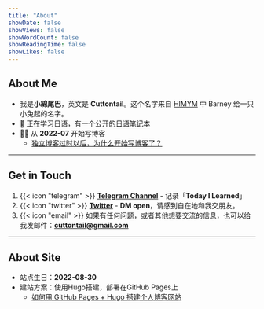 ```yaml
---
title: "About"
showDate: false
showViews: false
showWordCount: false
showReadingTime: false
showLikes: false
---
```


## About Me
- 我是**小綿尾巴**，英文是 **Cuttontail**。这个名字来自 [HIMYM](https://www.imdb.com/title/tt0460649/) 中 Barney 给一只小兔起的名字。
- 💮 正在学习日语，有一个公开的[日语笔记本](https://nihongo.cuttontail.blog)
- ✍🏻 从 **2022-07** 开始写博客 
    - [独立博客过时以后，为什么开始写博客了？](/blog/why-blog/)

---
## Get in Touch
1. {{< icon "telegram" >}} [**Telegram Channel**](https://t.me/cuttontail) - 记录「**Today I Learned**」
2. {{< icon "twitter" >}} [**Twitter**](https://twitter.com/cuttontailc) - **DM open**，请感到自在地和我交朋友。
3. {{< icon "email" >}} 
如果有任何问题，或者其他想要交流的信息，也可以给我发邮件：**cuttontail@gmail.com**

---
## About Site

- 站点生日：**2022-08-30**
- 建站方案：使用Hugo搭建，部署在GitHub Pages上 
    - [如何用 GitHub Pages + Hugo 搭建个人博客网站](/blog/create-a-wesite-using-github-pages-and-hugo/)